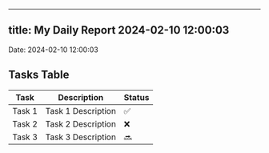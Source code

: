 
---
title: My Daily Report 2024-02-10 12:00:03
---

Date: 2024-02-10 12:00:03

## Tasks Table

| Task | Description | Status |
|------|-------------|--------|
| Task 1 | Task 1 Description | ✅ |
| Task 2 | Task 2 Description | ❌ |
| Task 3 | Task 3 Description | 🔜 |
